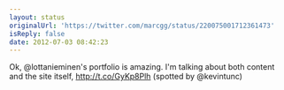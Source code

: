 ```yaml
---
layout: status
originalUrl: 'https://twitter.com/marcgg/status/220075001712361473'
isReply: false
date: 2012-07-03 08:42:23
---
```


Ok, @lottanieminen's portfolio is amazing. I'm talking about both content and the site itself, http://t.co/GyKp8Plh (spotted by @kevintunc)
